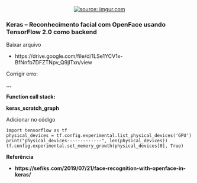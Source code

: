 <div style="text-align:center"><a href="https://www.youtube.com/watch?v=bQvO11Xg_l8"><img src="https://i.imgur.com/ctTkxVO.jpg" title="source: imgur.com" /></a></div>

<h3>Keras – Reconhecimento facial com OpenFace usando TensorFlow 2.0 como backend</h3>

<p>Baixar arquivo<p/>
<ul>
  <li>https://drive.google.com/file/d/1LSe1YCV1x-BfNnfb7DFZTNpv_Q9jITxn/view</li>
</ul>


Corrigir erro:
<p><b>...</p></b>
<p><b>Function call stack:</p></b>
<p><b>keras_scratch_graph</p></b>

<p>Adicionar no código</p>

```
import tensorflow as tf
physical_devices = tf.config.experimental.list_physical_devices('GPU')
print("physical_devices-------------", len(physical_devices))
tf.config.experimental.set_memory_growth(physical_devices[0], True)
```

<b>Referência<b/>
<ul>
  <li>https://sefiks.com/2019/07/21/face-recognition-with-openface-in-keras/</li>
</ul>
